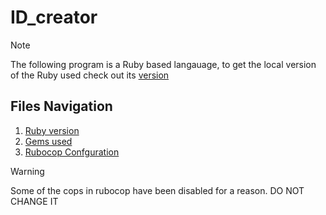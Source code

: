 # ID_creator

> [!NOTE]
> The following program is a Ruby based langauage, to get the local version of the Ruby used check out its 
[version](.ruby-version)

## Files Navigation

1. [Ruby version](.ruby-version)
2. [Gems used](./Gemfile)
3. [Rubocop Confguration](.rubocop.yml)

> [!WARNING]
> Some of the cops in rubocop have been disabled for a reason. DO NOT CHANGE IT
